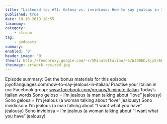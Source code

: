 ```yaml
---
title: "Listened to: #71: Geloso vs. invidioso: How to say jealous in Italian"
published: true
date: 10-10-2019 18:55
taxonomy:
category:
	- stream
tag:
	- podcasts
summary:
enabled: '0'
header_image: '0'
theurl: http://feedproxy.google.com/~r/5MinuteItalian/~5/WJ00bDvSjyE/686210611-5-minute-italian-how-to-say-jealous-in-italian.mp3
theimage: artwork-resized.jpg
--- 
```

Episode summary: Get the bonus materials for this episode: joyoflanguages.com/how-to-say-jealous-in-italian/ Practise your Italian in our Facebook group: www.facebook.com/groups/5.minute.italian Today’s Italian words Sono geloso = I’m jealous (a man talking about “love” jealousy) Sono gelosa = I’m jealous (a woman talking about “love” jealousy) Sono invidioso = I’m jealous (a man talking about “I want what you have” jealousy) Sono invidiosa = I’m jealous (a woman talking about “I want what you have” jealousy)
